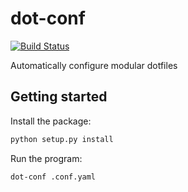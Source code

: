 # dot-conf

[![Build Status](https://travis-ci.com/ben-z/dot-conf.svg?token=XoxzU5ytmnXGRFUMpScC&branch=master)](https://travis-ci.com/ben-z/dot-conf)

Automatically configure modular dotfiles

## Getting started

Install the package:

```bash
python setup.py install
```

Run the program:

```bash
dot-conf .conf.yaml
```

